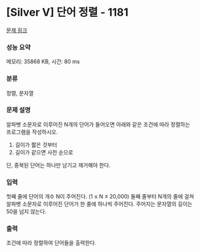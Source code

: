 # [Silver V] 단어 정렬 - 1181 

[문제 링크](https://www.acmicpc.net/problem/1181) 

### 성능 요약

메모리: 35868 KB, 시간: 80 ms

### 분류

정렬, 문자열

### 문제 설명

<p style="user-select: auto;">알파벳 소문자로 이루어진 N개의 단어가 들어오면 아래와 같은 조건에 따라 정렬하는 프로그램을 작성하시오.</p>

<ol style="user-select: auto;">
	<li style="user-select: auto;">길이가 짧은 것부터</li>
	<li style="user-select: auto;">길이가 같으면 사전 순으로</li>
</ol>

<p style="user-select: auto;">단, 중복된 단어는 하나만 남기고 제거해야 한다.</p>

### 입력 

 <p style="user-select: auto;">첫째 줄에 단어의 개수 N이 주어진다. (1 ≤ N ≤ 20,000) 둘째 줄부터 N개의 줄에 걸쳐 알파벳 소문자로 이루어진 단어가 한 줄에 하나씩 주어진다. 주어지는 문자열의 길이는 50을 넘지 않는다.</p>

### 출력 

 <p style="user-select: auto;">조건에 따라 정렬하여 단어들을 출력한다.</p>

